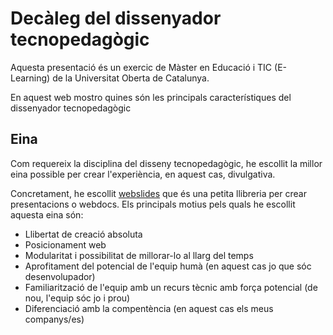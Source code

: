 # Decàleg del dissenyador tecnopedagògic

Aquesta presentació és un exercic de Màster en Educació i TIC (E-Learning) de la Universitat Oberta de Catalunya.

En aquest web mostro quines són les principals característiques del dissenyador tecnopedagògic


## Eina

Com requereix la disciplina del disseny tecnopedagògic, he escollit la millor eina possible per crear l'experiència, en aquest cas, divulgativa.

Concretament, he escollit [webslides]("https://webslides.tv/") que és una petita llibreria per crear presentacions o webdocs. Els principals motius pels quals he escollit aquesta eina són:

+ Llibertat de creació absoluta
+ Posicionament web
+ Modularitat i possibilitat de millorar-lo al llarg del temps
+ Aprofitament del potencial de l'equip humà (en aquest cas jo que sóc desenvolupador)
+ Familiarització de l'equip amb un recurs tècnic amb força potencial (de nou, l'equip sóc jo i prou)
+ Diferenciació amb la compentència (en aquest cas els meus companys/es)